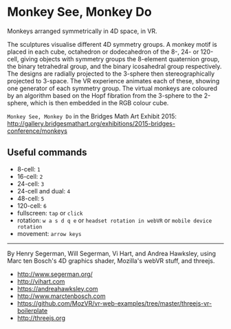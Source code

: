 # Monkey See, Monkey Do
Monkeys arranged symmetrically in 4D space, in VR.

The sculptures visualise different 4D symmetry groups. 
A monkey motif is placed in each cube, octahedron or dodecahedron of the 8-, 24- or 120-cell, giving objects with symmetry groups the 8-element quaternion group, the binary tetrahedral group, and the binary icosahedral group respectively. 
The designs are radially projected to the 3-sphere then stereographically projected to 3-space. 
The VR experience animates each of these, showing one generator of each symmetry group. 
The virtual monkeys are coloured by an algorithm based on the Hopf fibration from the 3-sphere to the 2-sphere, which is then embedded in the RGB colour cube.

`Monkey See, Monkey Do` in the Bridges Math Art Exhibit 2015: http://gallery.bridgesmathart.org/exhibitions/2015-bridges-conference/monkeys

## Useful commands 

- 8-cell: ```1```
- 16-cell: ```2```
- 24-cell: ```3```
- 24-cell and dual: ```4```
- 48-cell: ```5```
- 120-cell: ```6```
- fullscreen: ```tap``` or ```click```
- rotation: ```w a s d q e``` or ```headset rotation in webVR``` or ```mobile device rotation```
- movement: ```arrow keys```

--------------------

By Henry Segerman, Will Segerman, Vi Hart, and Andrea Hawksley, using Marc ten Bosch's 4D graphics shader, Mozilla's webVR stuff, and threejs.

- http://www.segerman.org/
- http://vihart.com
- https://andreahawksley.com
- http://www.marctenbosch.com
- https://github.com/MozVR/vr-web-examples/tree/master/threejs-vr-boilerplate
- http://threejs.org

